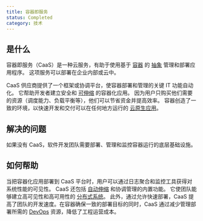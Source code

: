 ```yaml
---
title: 容器即服务
status: Completed
category: 技术
---
```


## 是什么

容器即服务（CaaS）是一种云服务，有助于使用基于 [容器](/zh-cn/container/) 的 [抽象](/abstraction/) 管理和部署应用程序。
这项服务可以部署在企业内部或云中。

CaaS 供应商提供了一个框架或协调平台，使容器部署和管理的关键 IT 功能自动化。
它帮助开发者建立安全和 [可伸缩](/zh-cn/scalability/) 的容器化应用。
因为用户只购买他们需要的资源（调度能力、负载平衡等），他们可以节省资金并提高效率。
容器创造了一致的环境，以快速开发和交付可以在任何地方运行的 [云原生应用](/zh-cn/cloud-native-apps/)。

## 解决的问题

如果没有 CaaS，软件开发团队需要部署、管理和监控容器运行的底层基础设施。

## 如何帮助

当把容器化应用部署到 CaaS 平台时，用户可以通过日志聚合和监控工具获得对系统性能的可见性。
CaaS 还包括 [自动伸缩](/zh-cn/auto_scaling/) 和协调管理的内置功能。
它使团队能够建立高可见性和高可用性的 [分布式系统](/zh-cn/distributed_systems/)。
此外，通过允许快速部署，CaaS 提高了团队的开发速度。在容器确保一致的部署目标的同时，CaaS 通过减少管理部署所需的 [DevOps](/zh-cn/devops/) 资源，降低了工程运营成本。
